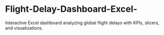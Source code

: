 # Flight-Delay-Dashboard-Excel-
Interactive Excel dashboard analyzing global flight delays with KPIs, slicers, and visualizations.

